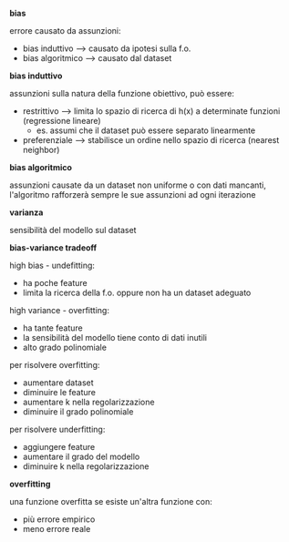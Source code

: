 **bias**

errore causato da assunzioni:
* bias induttivo --> causato da ipotesi sulla f.o.
* bias algoritmico --> causato dal dataset

**bias induttivo**

assunzioni sulla natura della funzione obiettivo, può essere:
* restrittivo --> limita lo spazio di ricerca di h(x) a determinate funzioni (regressione lineare)
    * es. assumi che il dataset può essere separato linearmente
* preferenziale --> stabilisce un ordine nello spazio di ricerca (nearest neighbor)

**bias algoritmico**

assunzioni causate da un dataset non uniforme o con dati mancanti, l'algoritmo rafforzerà sempre le sue assunzioni ad ogni iterazione

**varianza**

sensibilità del modello sul dataset

**bias-variance tradeoff**

high bias - undefitting:
* ha poche feature
* limita la ricerca della f.o. oppure non ha un dataset adeguato

high variance - overfitting:
* ha tante feature 
* la sensibilità del modello tiene conto di dati inutili
* alto grado polinomiale

per risolvere overfitting:
* aumentare dataset
* diminuire le feature
* aumentare k nella regolarizzazione
* diminuire il grado polinomiale

per risolvere underfitting:
* aggiungere feature
* aumentare il grado del modello
* diminuire k nella regolarizzazione

**overfitting**

una funzione overfitta se esiste un'altra funzione con:
* più errore empirico
* meno errore reale

